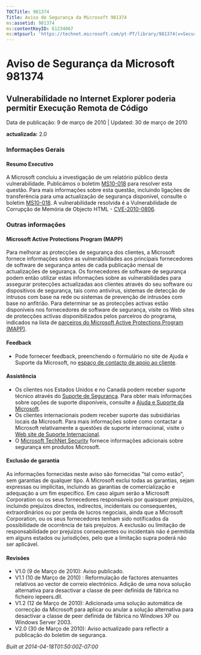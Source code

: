 ```yaml
---
TOCTitle: 981374
Title: Aviso de Segurança da Microsoft 981374
ms:assetid: 981374
ms:contentKeyID: 61234067
ms:mtpsurl: 'https://technet.microsoft.com/pt-PT/library/981374(v=Security.10)'
---
```


Aviso de Segurança da Microsoft 981374
======================================

Vulnerabilidade no Internet Explorer poderia permitir Execução Remota de Código
-------------------------------------------------------------------------------

Data de publicação: 9 de março de 2010 | Updated: 30 de março de 2010

**actualizada:** 2.0

### Informações Gerais

#### Resumo Executivo

A Microsoft concluiu a investigação de um relatório público desta vulnerabilidade. Publicámos o boletim [MS10-018](http://go.microsoft.com/fwlink/?linkid=182969) para resolver esta questão. Para mais informações sobre esta questão, incluindo ligações de transferência para uma actualização de segurança disponível, consulte o boletim [MS10-018](http://go.microsoft.com/fwlink/?linkid=182969). A vulnerabilidade resolvida é a Vulnerabilidade de Corrupção de Memória de Objecto HTML - [CVE-2010-0806](http://www.cve.mitre.org/cgi-bin/cvename.cgi?name=cve-2010-0806).

### Outras informações

#### Microsoft Active Protections Program (MAPP)

Para melhorar as protecções de segurança dos clientes, a Microsoft fornece informações sobre as vulnerabilidades aos principais fornecedores de software de segurança antes de cada publicação mensal de actualizações de segurança. Os fornecedores de software de segurança podem então utilizar estas informações sobre as vulnerabilidades para assegurar protecções actualizadas aos clientes através do seu software ou dispositivos de segurança, tais como antivírus, sistemas de detecção de intrusos com base na rede ou sistemas de prevenção de intrusões com base no anfitrião. Para determinar se as protecções activas estão disponíveis nos fornecedores de software de segurança, visite os Web sites de protecções activas disponibilizados pelos parceiros do programa, indicados na lista de [parceiros do Microsoft Active Protections Program (MAPP)](http://www.microsoft.com/security/msrc/mapp/partners.mspx).

#### Feedback

-   Pode fornecer feedback, preenchendo o formulário no site de Ajuda e Suporte da Microsoft, no [espaço de contacto de apoio ao cliente](https://support.microsoft.com/common/survey.aspx?scid=sw;en;1257&amp;showpage=1&amp;ws=technet&amp;sd=tech).

#### Assistência

-   Os clientes nos Estados Unidos e no Canadá podem receber suporte técnico através do [Suporte de Segurança](http://go.microsoft.com/fwlink/?linkid=21131). Para obter mais informações sobre opções de suporte disponíveis, consulte a [Ajuda e Suporte da Microsoft](http://support.microsoft.com/).
-   Os clientes internacionais podem receber suporte das subsidiárias locais da Microsoft. Para mais informações sobre como contactar a Microsoft relativamente a questões de suporte internacional, visite o [Web site de Suporte Internacional](http://go.microsoft.com/fwlink/?linkid=21155).
-   O [Microsoft TechNet Security](http://go.microsoft.com/fwlink/?linkid=21132) fornece informações adicionais sobre segurança em produtos Microsoft.

#### Exclusão de garantia

As informações fornecidas neste aviso são fornecidas "tal como estão", sem garantias de qualquer tipo. A Microsoft exclui todas as garantias, sejam expressas ou implícitas, incluindo as garantias de comercialização e adequação a um fim específico. Em caso algum serão a Microsoft Corporation ou os seus fornecedores responsáveis por quaisquer prejuízos, incluindo prejuízos directos, indirectos, incidentais ou consequentes, extraordinários ou por perda de lucros negociais, ainda que a Microsoft Corporation, ou os seus fornecedores tenham sido notificados da possibilidade de ocorrência de tais prejuízos. A exclusão ou limitação de responsabilidade por prejuízos consequentes ou incidentais não é permitida em alguns estados ou jurisdições, pelo que a limitação supra poderá não ser aplicável.

#### Revisões

-   V1.0 (9 de Março de 2010): Aviso publicado.
-   V1.1 (10 de Março de 2010) : Reformulação de factores atenuantes relativos ao vector de correio electrónico. Adição de uma nova solução alternativa para desactivar a classe de peer definida de fábrica no ficheiro iepeers.dll.
-   V1.2 (12 de Março de 2010): Adicionada uma solução automática de correcção da Microsoft para aplicar ou anular a solução alternativa para desactivar a classe de peer definida de fábrica no Windows XP ou Windows Server 2003.
-   V2.0 (30 de Março de 2010): Aviso actualizado para reflectir a publicação do boletim de segurança.

*Built at 2014-04-18T01:50:00Z-07:00*
